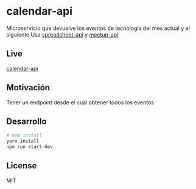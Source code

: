 # calendar-api

Microservicio que devuelve los eventos de tecnología del mes actual y el siguiente
Usa [spreadsheet-api](https://spreadsheet-api.now.sh/) y [meetup-api](https://meetup-api.now.sh/)

## Live

[calendar-api](http://calendar-api.now.sh/)

## Motivación

Tener un endpoint desde el cual obtener todos los eventos

## Desarrollo

```bash
# npm install
yarn install
npm run start-dev
```

## License

MIT